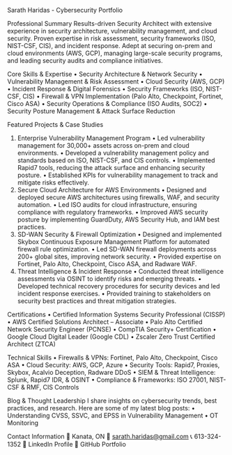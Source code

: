 Sarath Haridas - Cybersecurity Portfolio

Professional Summary
Results-driven Security Architect with extensive experience in security architecture, vulnerability management, and cloud security. Proven expertise in risk assessment, security frameworks (ISO, NIST-CSF, CIS), and incident response. Adept at securing on-prem and cloud environments (AWS, GCP), managing large-scale security programs, and leading security audits and compliance initiatives.

Core Skills & Expertise
•	Security Architecture & Network Security
•	Vulnerability Management & Risk Assessment
•	Cloud Security (AWS, GCP)
•	Incident Response & Digital Forensics
•	Security Frameworks (ISO, NIST-CSF, CIS)
•	Firewall & VPN Implementation (Palo Alto, Checkpoint, Fortinet, Cisco ASA)
•	Security Operations & Compliance (ISO Audits, SOC2)
•	Security Posture Management & Attack Surface Reduction

Featured Projects & Case Studies
1. Enterprise Vulnerability Management Program
•	Led vulnerability management for 30,000+ assets across on-prem and cloud environments.
•	Developed a vulnerability management policy and standards based on ISO, NIST-CSF, and CIS controls.
•	Implemented Rapid7 tools, reducing the attack surface and enhancing security posture.
•	Established KPIs for vulnerability management to track and mitigate risks effectively.
2. Secure Cloud Architecture for AWS Environments
•	Designed and deployed secure AWS architectures using firewalls, WAF, and security automation.
•	Led ISO audits for cloud infrastructure, ensuring compliance with regulatory frameworks.
•	Improved AWS security posture by implementing GuardDuty, AWS Security Hub, and IAM best practices.
3. SD-WAN Security & Firewall Optimization
•	Designed and implemented Skybox Continuous Exposure Management Platform for automated firewall rule optimization.
•	Led SD-WAN firewall deployments across 200+ global sites, improving network security.
•	Provided expertise on Fortinet, Palo Alto, Checkpoint, Cisco ASA, and Radware WAF.
4. Threat Intelligence & Incident Response
•	Conducted threat intelligence assessments via OSINT to identify risks and emerging threats.
•	Developed technical recovery procedures for security devices and led incident response exercises.
•	Provided training to stakeholders on security best practices and threat mitigation strategies.

Certifications
•	Certified Information Systems Security Professional (CISSP)
•	AWS Certified Solutions Architect – Associate
•	Palo Alto Certified Network Security Engineer (PCNSE)
•	CompTIA Security+ Certification
•	Google Cloud Digital Leader (Google CDL)
•	Zscaler Zero Trust Certified Architect (ZTCA)

Technical Skills
•	Firewalls & VPNs: Fortinet, Palo Alto, Checkpoint, Cisco ASA
•	Cloud Security: AWS, GCP, Azure
•	Security Tools: Rapid7, Proxies, Skybox, Acalvio Deception, Radware DDoS
•	SIEM & Threat Intelligence: Splunk, Rapid7 IDR, & OSINT
•	Compliance & Frameworks: ISO 27001, NIST-CSF & RMF, CIS Controls

Blog & Thought Leadership
I share insights on cybersecurity trends, best practices, and research. Here are some of my latest blog posts:
•	Understanding CVSS, SSVC, and EPSS in Vulnerability Management
•	OT Monitoring

Contact Information
📍 Kanata, ON
📧 sarath.haridas@gmail.com
📞 613-324-1352
🔗 LinkedIn Profile
🔗 GitHub Portfolio
